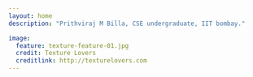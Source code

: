 ```yaml
---
layout: home
description: "Prithviraj M Billa, CSE undergraduate, IIT bombay."

image:
  feature: texture-feature-01.jpg
  credit: Texture Lovers
  creditlink: http://texturelovers.com
---
```

